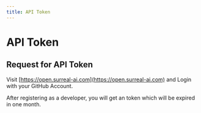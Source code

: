 ```yaml
---
title: API Token
---
```


# API Token

## Request for API Token

Visit [https://open.surreal-ai.com](https://open.surreal-ai.com) and Login with your GitHub Account.

After registering as a developer, you will get an token which will be expired in one month.
